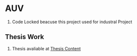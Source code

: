 # AUV
1. Code Locked beacuse this project used for industral Project 
 
## Thesis Work
1. Thesis avaliable at [Thesis Content](https://github.com/youssefmohana/VisionCourse2023/tree/master/Thesis)